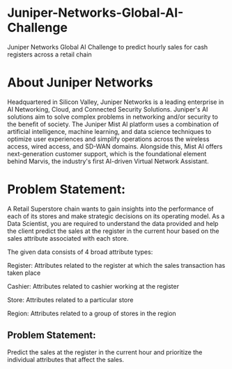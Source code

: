 # Juniper-Networks-Global-AI-Challenge
Juniper Networks Global AI Challenge to predict hourly sales for cash registers across a retail chain

# About Juniper Networks
Headquartered in Silicon Valley, Juniper Networks is a leading enterprise in AI Networking, Cloud, and Connected Security Solutions. Juniper's AI solutions aim to solve complex problems in networking and/or security to the benefit of society. The Juniper Mist AI platform uses a combination of artificial intelligence, machine learning, and data science techniques to optimize user experiences and simplify operations across the wireless access, wired access, and SD-WAN domains. Alongside this, Mist AI offers next-generation customer support, which is the foundational element behind Marvis, the industry's first AI-driven Virtual Network Assistant.

# Problem Statement:
A Retail Superstore chain wants to gain insights into the performance of each of its stores and make strategic decisions on its operating model. As a Data Scientist, you are required to understand the data provided and help the client predict the sales at the register in the current hour based on the sales attribute associated with each store.

The given data consists of 4 broad attribute types:

Register: Attributes related to the register at which the sales transaction has taken place

Cashier: Attributes related to cashier working at the register

Store: Attributes related to a particular store

Region: Attributes related to a group of stores in the region

## Problem Statement:
Predict the sales at the register in the current hour and prioritize the individual attributes that affect the sales.
